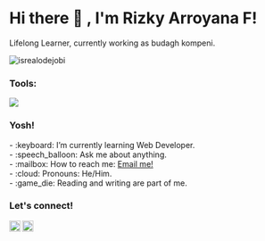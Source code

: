 # <summary><strong>Hi there :wave: , I'm Rizky Arroyana F!</strong></summary>
Lifelong Learner, currently working as budagh kompeni.
<p align="left"> <img src="https://komarev.com/ghpvc/?username=goonesmile&label=Profile%20views&color=0e75b6&style=flat" alt="isrealodejobi" />
</p>

### <summary><strong>Tools:</strong></summary>
<p>
    <img src="https://img.shields.io/badge/Text%20Editor-Visual%20Studio%20Code-blue?&logo=visual%20studio%20code&logoColor=blue" />
</p>

### <summary><strong>Yosh!</strong></summary>
<p>
    - :keyboard: I’m currently learning Web Developer. </br>
    - :speech_balloon: Ask me about anything.</br>
    - :mailbox: How to reach me: <a href="mailto:arrooyy04@gmail.com">Email me!</a>  </br>
    - :cloud: Pronouns: He/Him. </br>
    - :game_die: Reading and writing are part of me. </br>
<p>
 
### <summary><strong>Let's connect!</strong></summary>
<a href="https://twitter.com/@tigapercent">
  <img align="left" alt="Goo's Twitter" width="20px" src="https://simpleicons.now.sh/twitter/495f7e" />
</a>
<a href="https://www.instagram.com/@fleshconfetti/">
  <img align="left" alt="Goo's Instagram" width="20px" src="https://simpleicons.now.sh/instagram/495f7e" />
</a>
<!-- <a href="https://yours.com/">
  <img align="left" alt="Goo's Blog" width="20px" src="https://simpleicons.now.sh/blogger/495f7e" />
</a> -->
